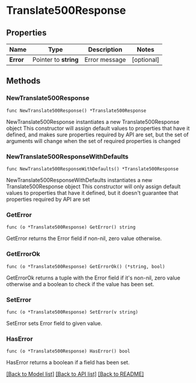 # Translate500Response

## Properties

Name | Type | Description | Notes
------------ | ------------- | ------------- | -------------
**Error** | Pointer to **string** | Error message | [optional] 

## Methods

### NewTranslate500Response

`func NewTranslate500Response() *Translate500Response`

NewTranslate500Response instantiates a new Translate500Response object
This constructor will assign default values to properties that have it defined,
and makes sure properties required by API are set, but the set of arguments
will change when the set of required properties is changed

### NewTranslate500ResponseWithDefaults

`func NewTranslate500ResponseWithDefaults() *Translate500Response`

NewTranslate500ResponseWithDefaults instantiates a new Translate500Response object
This constructor will only assign default values to properties that have it defined,
but it doesn't guarantee that properties required by API are set

### GetError

`func (o *Translate500Response) GetError() string`

GetError returns the Error field if non-nil, zero value otherwise.

### GetErrorOk

`func (o *Translate500Response) GetErrorOk() (*string, bool)`

GetErrorOk returns a tuple with the Error field if it's non-nil, zero value otherwise
and a boolean to check if the value has been set.

### SetError

`func (o *Translate500Response) SetError(v string)`

SetError sets Error field to given value.

### HasError

`func (o *Translate500Response) HasError() bool`

HasError returns a boolean if a field has been set.


[[Back to Model list]](../README.md#documentation-for-models) [[Back to API list]](../README.md#documentation-for-api-endpoints) [[Back to README]](../README.md)


